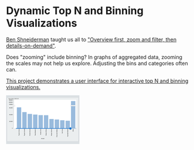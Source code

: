 # Dynamic Top N and Binning Visualizations

[Ben Shneiderman](https://www.cs.umd.edu/users/ben/) taught us all to ["Overview first, zoom and filter, then details-on-demand"](https://www.perceptualedge.com/articles/b-eye/path_to_visual_discovery.pdf).

Does "zooming" include binning?  In graphs of aggregated data, zooming the scales may not help us explore.  Adjusting the bins and categories often can.

[This project demonstrates a user interface for interactive top N and binning visualizations.](https://hemanrobinson.github.io/top-n-binning/)

[![Dynamic Top and Binning Visualizations](public/top-n-binning-small.png "Dynamic Top and Binning Visualizations")](https://hemanrobinson.github.io/top-n-binning/)
